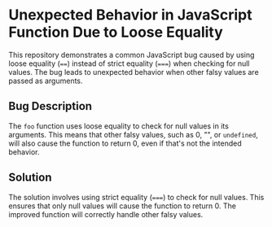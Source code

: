 # Unexpected Behavior in JavaScript Function Due to Loose Equality

This repository demonstrates a common JavaScript bug caused by using loose equality (`==`) instead of strict equality (`===`) when checking for null values.  The bug leads to unexpected behavior when other falsy values are passed as arguments.

## Bug Description
The `foo` function uses loose equality to check for null values in its arguments.  This means that other falsy values, such as 0, "", or `undefined`, will also cause the function to return 0, even if that's not the intended behavior.

## Solution
The solution involves using strict equality (`===`) to check for null values.  This ensures that only null values will cause the function to return 0. The improved function will correctly handle other falsy values.